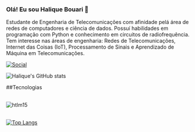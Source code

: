 ### Olá! Eu sou Halique Bouari 👋
Estudante de Engenharia de Telecomunicações com afinidade pelá área de redes de computadores e ciência
de dados. Possuí habilidades em programação com Python e conhecimento em circuitos de radiofrequência.
Tem interesse nas áreas de engenharia: Redes de Telecomunicações, Internet das Coisas (IoT),
Processamento de Sinais e Aprendizado de Máquina em Telecomunicações.


[![Social](https://img.shields.io/badge/LinkedIn-0077B5?style=for-the-badge&logo=linkedin&logoColor=white)](https://linkedin.com/in/halikbouari)

![Halique's GitHub stats](https://github-readme-stats.vercel.app/api?username=halique&show_icons=true&theme=transparent)


##Tecnologias
<div style="display: inline_block"><br/>
<img align = "center" alt = "htlm15" src= "https://img.shields.io/badge/Python-3776AB?style=for-the-badge&logo=python&logoColor=white"/>
</div><br/>

[![Top Langs](https://github-readme-stats.vercel.app/api/top-langs/?username=halique&layout=pie)](https://github.com/halique/github-readme-stats)

